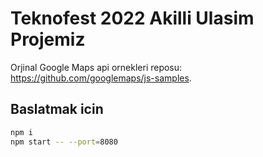 # Teknofest 2022 Akilli Ulasim Projemiz

Orjinal Google Maps api ornekleri reposu:
https://github.com/googlemaps/js-samples.

## Baslatmak icin

```sh
npm i
npm start -- --port=8080
```
